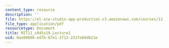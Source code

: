 ```yaml
---
content_type: resource
description: ''
file: https://ol-ocw-studio-app-production.s3.amazonaws.com/courses/11-s945-equity-inclusion-local-policy-driven-strategies-for-economic-development-the-just-city-spring-2019/0aa90086ed7b67e12f12231fe84db11e_MIT11_s945s19_Lecture1.pdf
file_type: application/pdf
resourcetype: Document
title: MIT11_s945s19_Lecture1
uid: 0aa90086-ed7b-67e1-2f12-231fe84db11e
---
```

